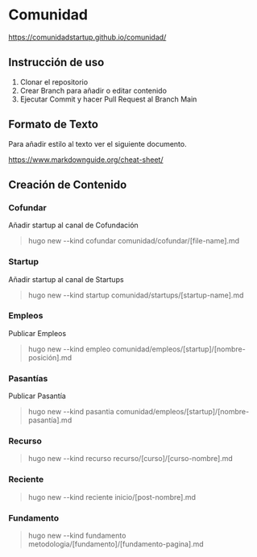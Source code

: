 # Comunidad

https://comunidadstartup.github.io/comunidad/

## Instrucción de uso

1. Clonar el repositorio
2. Crear Branch para añadir o editar contenido
3. Ejecutar Commit y hacer Pull Request al Branch Main

## Formato de Texto

Para añadir estilo al texto ver el siguiente documento.

https://www.markdownguide.org/cheat-sheet/

## Creación de Contenido

### Cofundar

Añadir startup al canal de Cofundación

> hugo new --kind cofundar comunidad/cofundar/[file-name].md
  
### Startup
  
Añadir startup al canal de Startups
  
> hugo new --kind startup comunidad/startups/[startup-name].md
  
### Empleos
  
Publicar Empleos
  
> hugo new --kind empleo comunidad/empleos/[startup]/[nombre-posición].md
  
### Pasantías
  
Publicar Pasantía
  
> hugo new --kind pasantia comunidad/empleos/[startup]/[nombre-pasantía].md
  
### Recurso
  
> hugo new --kind recurso recurso/[curso]/[curso-nombre].md
  
### Reciente
  
> hugo new --kind reciente inicio/[post-nombre].md
  
### Fundamento
  
> hugo new --kind fundamento metodologia/[fundamento]/[fundamento-pagina].md

